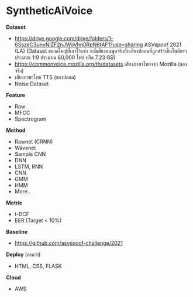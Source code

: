 # SyntheticAiVoice
**Dataset**
  - https://drive.google.com/drive/folders/1-6SszeC3unvNlZF2nJWoVhn0RpN6tAF1?usp=sharing ASVspoof 2021 (LA) (Dataset ขนาดใหญ่ที่เอาไว้แข่ง จะมีเสียงคนพูดจริงกับเสียงปลอมที่ถูกสร้างขึ้นในอัตราประมาณ 1:9 ประมาณ 60,000 ไฟล์ หรือ 7.23 GB)
  - https://commonvoice.mozilla.org/th/datasets เสียงภาษาไทยจาก Mozilla (ของจริง)
  - เสียงภาษาไทย TTS (ของปลอม)
  - Noise Dataset

**Feature**
  - Raw
  - MFCC
  - Spectrogram

**Method**

  - Rawnet (CRNN)
  - Wavenet
  - Sample CNN
  - DNN
  - LSTM, RNN
  - CNN
  - GMM
  - HMM
  - More..

**Metric**
  - t-DCF
  - EER (Target < 10%)

**Baseline**
  - https://github.com/asvspoof-challenge/2021
    
**Deploy** (คาดว่า)
  - HTML, CSS, FLASK

**Cloud**
  - AWS
